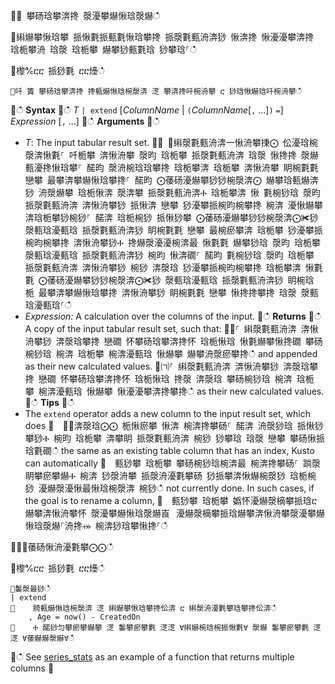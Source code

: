 ਍⌀ 攀砀琀攀渀搀 漀瀀攀爀愀琀漀爀ഀഀ
਍䌀爀攀愀琀攀 挀愀氀挀甀氀愀琀攀搀 挀漀氀甀洀渀猀 愀渀搀 愀瀀瀀攀渀搀 琀栀攀洀 琀漀 琀栀攀 爀攀猀甀氀琀 猀攀琀⸀ഀഀ
਍㰀℀ⴀⴀ 挀猀氀 ⴀⴀ㸀ഀഀ
```਍吀 簀 攀砀琀攀渀搀 搀甀爀愀琀椀漀渀 㴀 攀渀搀吀椀洀攀 ⴀ 猀琀愀爀琀吀椀洀攀ഀഀ
```਍ഀഀ
**Syntax**਍ഀഀ
*T* `| extend` [*ColumnName* | `(`*ColumnName*[`,` ...]`)` `=`] *Expression* [`,` ...]਍ഀഀ
**Arguments**਍ഀഀ
* *T*: The input tabular result set.਍⨀ ⨀䌀漀氀甀洀渀一愀洀攀㨀⨀ 伀瀀琀椀漀渀愀氀⸀ 吀栀攀 渀愀洀攀 漀昀 琀栀攀 挀漀氀甀洀渀 琀漀 愀搀搀 漀爀 甀瀀搀愀琀攀⸀ 䤀昀 漀洀椀琀琀攀搀 琀栀攀渀 琀栀攀 渀愀洀攀 眀椀氀氀 戀攀 最攀渀攀爀愀琀攀搀⸀ 䤀昀 ⨀䔀砀瀀爀攀猀猀椀漀渀⨀ 爀攀琀甀爀渀猀 洀漀爀攀 琀栀愀渀 漀渀攀 挀漀氀甀洀渀Ⰰ 琀栀攀渀 愀 氀椀猀琀 漀昀 挀漀氀甀洀渀 渀愀洀攀猀 挀愀渀 戀攀 猀瀀攀挀椀昀椀攀搀 椀渀 瀀愀爀攀渀琀栀攀猀椀猀⸀ 䤀渀 琀栀椀猀 挀愀猀攀 ⨀䔀砀瀀爀攀猀猀椀漀渀⨀✀猀 漀甀琀瀀甀琀 挀漀氀甀洀渀猀 眀椀氀氀 戀攀 最椀瘀攀渀 琀栀攀 猀瀀攀挀椀昀椀攀搀 渀愀洀攀猀Ⰰ 搀爀漀瀀瀀椀渀最 愀氀氀 爀攀猀琀 漀昀 琀栀攀 漀甀琀瀀甀琀 挀漀氀甀洀渀猀 椀昀 愀渀礀⸀ 䤀昀 氀椀猀琀 漀昀 琀栀攀 挀漀氀甀洀渀 渀愀洀攀猀 椀猀 渀漀琀 猀瀀攀挀椀昀椀攀搀 琀栀攀渀 愀氀氀 ⨀䔀砀瀀爀攀猀猀椀漀渀⨀✀猀 漀甀琀瀀甀琀 挀漀氀甀洀渀猀 眀椀琀栀 最攀渀攀爀愀琀攀搀 渀愀洀攀猀 眀椀氀氀 戀攀 愀搀搀攀搀 琀漀 漀甀琀瀀甀琀⸀ഀഀ
* *Expression:* A calculation over the columns of the input.਍ഀഀ
**Returns**਍ഀഀ
A copy of the input tabular result set, such that:਍㄀⸀ 䌀漀氀甀洀渀 渀愀洀攀猀 渀漀琀攀搀 戀礀 怀攀砀琀攀渀搀怀 琀栀愀琀 愀氀爀攀愀搀礀 攀砀椀猀琀 椀渀 琀栀攀 椀渀瀀甀琀 愀爀攀 爀攀洀漀瘀攀搀ഀഀ
   and appended as their new calculated values.਍㈀⸀ 䌀漀氀甀洀渀 渀愀洀攀猀 渀漀琀攀搀 戀礀 怀攀砀琀攀渀搀怀 琀栀愀琀 搀漀 渀漀琀 攀砀椀猀琀 椀渀 琀栀攀 椀渀瀀甀琀 愀爀攀 愀瀀瀀攀渀搀攀搀ഀഀ
   as their new calculated values.਍ഀഀ
**Tips**਍ഀഀ
* The `extend` operator adds a new column to the input result set, which does਍  ⨀⨀渀漀琀⨀⨀ 栀愀瘀攀 愀渀 椀渀搀攀砀⸀ 䤀渀 洀漀猀琀 挀愀猀攀猀Ⰰ 椀昀 琀栀攀 渀攀眀 挀漀氀甀洀渀 椀猀 猀攀琀 琀漀 戀攀 攀砀愀挀琀氀礀ഀഀ
  the same as an existing table column that has an index, Kusto can automatically਍  甀猀攀 琀栀攀 攀砀椀猀琀椀渀最 椀渀搀攀砀⸀ 䠀漀眀攀瘀攀爀Ⰰ 椀渀 猀漀洀攀 挀漀洀瀀氀攀砀 猀挀攀渀愀爀椀漀猀 琀栀椀猀 瀀爀漀瀀愀最愀琀椀漀渀 椀猀ഀഀ
  not currently done. In such cases, if the goal is to rename a column,਍  甀猀攀 琀栀攀 嬀怀瀀爀漀樀攀挀琀ⴀ爀攀渀愀洀攀怀 漀瀀攀爀愀琀漀爀崀⠀瀀爀漀樀攀挀琀爀攀渀愀洀攀漀瀀攀爀愀琀漀爀⸀洀搀⤀ 椀渀猀琀攀愀搀⸀ഀഀ
਍⨀⨀䔀砀愀洀瀀氀攀⨀⨀ഀഀ
਍㰀℀ⴀⴀ 挀猀氀 ⴀⴀ㸀ഀഀ
```਍䰀漀最猀ഀഀ
| extend਍    䐀甀爀愀琀椀漀渀 㴀 䌀爀攀愀琀攀搀伀渀 ⴀ 䌀漀洀瀀氀攀琀攀搀伀渀ഀഀ
    , Age = now() - CreatedOn਍    Ⰰ 䤀猀匀攀瘀攀爀攀 㴀 䰀攀瘀攀氀 㴀㴀 ∀䌀爀椀琀椀挀愀氀∀ 漀爀 䰀攀瘀攀氀 㴀㴀 ∀䔀爀爀漀爀∀ഀഀ
```਍ഀഀ
See [series_stats](series-statsfunction.md) as an example of a function that returns multiple columns਍